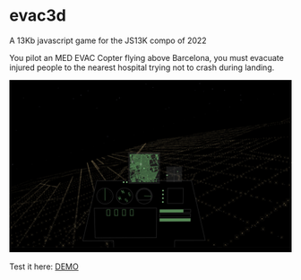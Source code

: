 # evac3d
A 13Kb javascript game for the JS13K compo of 2022

You pilot an MED EVAC Copter flying above Barcelona, you must evacuate injured people to the nearest hospital trying not to crash during landing.

![](preview.png)

Test it here: [DEMO](https://tamats.com/games/copter/)
